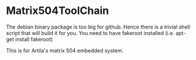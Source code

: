 # Matrix504ToolChain

The debian binary package is too big for github. Hence there is a trivial shell script that will build it for you.
You need to have fakeroot installed (i.e. apt-get install fakeroot)

This is for Artila's matrix 504 embedded system.
